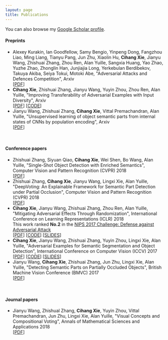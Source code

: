 ```yaml
---
layout: page
title: Publications
---
```


You can also browse my <a href="https://scholar.google.com/citations?user=X3vVZPcAAAAJ&hl=en&oi=sra" target="_blank">Google Scholar profile</a>.
<br />

#### Preprints
- Alexey Kurakin, Ian Goodfellow, Samy Bengio, Yinpeng Dong, Fangzhou Liao, Ming Liang, Tianyu Pang, Jun Zhu, Xiaolin Hu, <b>Cihang Xie</b>, Jianyu Wang, Zhishuai Zhang, Zhou Ren, Alan Yuille, Sangxia Huang, Yao Zhao, Yuzhe Zhao, Zhonglin Han, Junjiajia Long, Yerkebulan Berdibekov, Takuya Akiba, Seiya Tokui, Motoki Abe, "Adversarial Attacks and Defences Competition", Arxiv  
[[PDF](https://arxiv.org/pdf/1804.00097.pdf)]
- <b>Cihang Xie</b>, Zhishuai Zhang, Jianyu Wang, Yuyin Zhou, Zhou Ren, Alan Yuille, "Improving Transferability of Adversarial Examples with Input Diversity", Arxiv  
[[PDF](https://arxiv.org/pdf/1803.06978.pdf)] [[CODE](https://github.com/cihangxie/DI-2-FGSM)] 
- Jianyu Wang, Zhishuai Zhang, <b>Cihang Xie</b>, Vittal Premachandran, Alan Yuille, "Unsupervised learning of object semantic parts from internal states of CNNs by population encoding", Arxiv  
[[PDF](https://arxiv.org/pdf/1511.06855.pdf)]
<br /> 

#### Conference papers
- Zhishuai Zhang, Siyuan Qiao, <b>Cihang Xie</b>, Wei Shen, Bo Wang, Alan Yuille, "Single-Shot Object Detection with Enriched Semantics", Computer Vision and Pattern Recognition (CVPR) 2018  
[[PDF](https://arxiv.org/pdf/1712.00433.pdf)]
- Zhishuai Zhang, <b>Cihang Xie</b>, Jianyu Wang, Lingxi Xie, Alan Yuille, "DeepVoting: An Explainable Framework for Semantic Part Detection under Partial Occlusion", Computer Vision and Pattern Recognition (CVPR) 2018  
[[PDF](https://arxiv.org/pdf/1709.04577.pdf)]
- <b>Cihang Xie</b>, Jianyu Wang, Zhishuai Zhang, Zhou Ren, Alan Yuille, "Mitigating Adversarial Effects Through Randomization", International Conference on Learning Representations (ICLR) 2018  
This work ranked <b>No.2</b> in the <a href="https://www.kaggle.com/c/nips-2017-defense-against-adversarial-attack">NIPS 2017 Challenge: Defense against Adversarial Attack</a>  
[[PDF](https://arxiv.org/pdf/1711.01991.pdf)] [[CODE](https://github.com/cihangxie/NIPS2017_adv_challenge_defense)] [[SLIDES](https://github.com/cihangxie/cihangxie.github.io/blob/master/NIPS_ADV.pdf)]
- <b>Cihang Xie</b>, Jianyu Wang, Zhishuai Zhang, Yuyin Zhou, Lingxi Xie, Alan Yuille, "Adversarial Examples for Semantic Segmentation and Object Detection", International Conference on Computer Vision (ICCV) 2017  
[[PDF](https://arxiv.org/pdf/1703.08603.pdf)] [[CODE](https://github.com/cihangxie/DAG)] [[SLIDES](https://github.com/cihangxie/cihangxie.github.io/blob/master/DAG.pdf)]
- Jianyu Wang, <b>Cihang Xie</b>, Zhishuai Zhang, Jun Zhu, Lingxi Xie, Alan Yuille, "Detecting Semantic Parts on Partially Occluded Objects", British Machine Vision Conference (BMVC) 2017  
[[PDF](https://arxiv.org/pdf/1707.07819.pdf)]
<br /> 

#### Journal papers
- Jianyu Wang, Zhishual Zhang, <b>Cihang Xie</b>, Yuyin Zhou, Vittal Premachandran, Jun Zhu, Lingxi Xie, Alan Yuille, "Visual Concepts and Compositional Voting", Annals of Mathematical Sciences and Applications 2018  
[[PDF](https://arxiv.org/pdf/1711.04451.pdf)]

